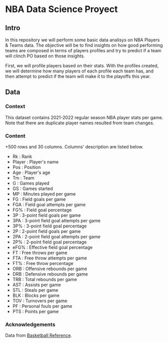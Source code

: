 # NBA Data Science Proyect

## Intro
In this repository we will perform some basic data analisys on NBA Players & Teams data. The objective will be to find insights on how good performing teams are composed in terms of players profiles and try to predict if a team will clinch PO based on those insights. 

First, we will profile players based on their stats. With the profiles created, we will determine how many players of each profile each team has, and then attempt to predict if the team will make it to the playoffs this year. 

## Data 

### Context

This dataset contains 2021-2022 regular season NBA player stats per game.
Note that there are duplicate player names resulted from team changes.

### Content

+500 rows and 30 columns.
Columns' description are listed below.

* Rk : Rank
* Player : Player's name
* Pos : Position
* Age : Player's age
* Tm : Team
* G : Games played
* GS : Games started
* MP : Minutes played per game
* FG : Field goals per game
* FGA : Field goal attempts per game
* FG% : Field goal percentage
* 3P : 3-point field goals per game
* 3PA : 3-point field goal attempts per game
* 3P% : 3-point field goal percentage
* 2P : 2-point field goals per game
* 2PA : 2-point field goal attempts per game
* 2P% : 2-point field goal percentage
* eFG% : Effective field goal percentage
* FT : Free throws per game
* FTA : Free throw attempts per game
* FT% : Free throw percentage
* ORB : Offensive rebounds per game
* DRB : Defensive rebounds per game
* TRB : Total rebounds per game
* AST : Assists per game
* STL : Steals per game
* BLK : Blocks per game
* TOV : Turnovers per game
* PF : Personal fouls per game
* PTS : Points per game

### Acknowledgements

Data from [Basketball Reference](https://www.basketball-reference.com/leagues/NBA_2023_per_game.html).


